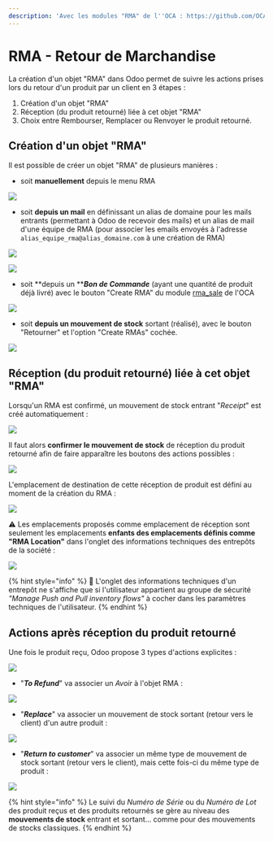 ```yaml
---
description: 'Avec les modules "RMA" de l''OCA : https://github.com/OCA/rma'
---
```


# RMA - Retour de Marchandise

La création d'un objet "RMA" dans Odoo permet de suivre les actions prises lors du retour d'un produit par un client en 3 étapes :

1. Création d'un objet "RMA"
2. Réception (du produit retourné) liée à cet objet "RMA"
3. Choix entre Rembourser, Remplacer ou Renvoyer le produit retourné.

## Création d'un objet "RMA"

Il est possible de créer un objet "RMA" de plusieurs manières :

* soit **manuellement** depuis le menu RMA

![](<../.gitbook/assets/image (95).png>)

* soit **depuis un mail** en définissant un alias de domaine pour les mails entrants (permettant à Odoo de recevoir des mails) et un alias de mail d'une équipe de RMA (pour associer les emails envoyés à l'adresse `alias_equipe_rma@alias_domaine.com` à une création de RMA)

![](<../.gitbook/assets/image (94).png>)

![](<../.gitbook/assets/image (98).png>)

* soit **depuis un **_**Bon de Commande**_ (ayant une quantité de produit déjà livré) avec le bouton "Create RMA" du module [rma\_sale](https://github.com/OCA/rma/tree/12.0/rma\_sale) de l'OCA

![](<../.gitbook/assets/image (97).png>)

* soit **depuis un mouvement de stock** sortant (réalisé), avec le bouton "Retourner" et l'option "Create RMAs" cochée.

![](<../.gitbook/assets/image (96).png>)

## Réception (du produit retourné) liée à cet objet "RMA"

Lorsqu'un RMA est confirmé, un mouvement de stock entrant "_Receipt_" est créé automatiquement :

![](<../.gitbook/assets/image (100).png>)

Il faut alors **confirmer le mouvement de stock** de réception du produit retourné afin de faire apparaître les boutons des actions possibles :

![](<../.gitbook/assets/image (103).png>)

L'emplacement de destination de cette réception de produit est défini au moment de la création du RMA :

![](<../.gitbook/assets/image (238).png>)

⚠️ Les emplacements proposés comme emplacement de réception sont seulement les emplacements **enfants des emplacements définis comme "RMA Location"** dans l'onglet des informations techniques des entrepôts de la société :

![](<../.gitbook/assets/image (237).png>)

{% hint style="info" %}
🔎 L'onglet des informations techniques d'un entrepôt ne s'affiche que si l'utilisateur appartient au groupe de sécurité _"Manage Push and Pull inventory flows"_ à cocher dans les paramètres techniques de l'utilisateur.
{% endhint %}

## Actions après réception du produit retourné

Une fois le produit reçu, Odoo propose 3 types d'actions explicites :

![](<../.gitbook/assets/image (102).png>)

* "_**To Refund**_" va associer un _Avoir_ à l'objet RMA :

![](<../.gitbook/assets/image (92).png>)

* "_**Replace**_" va associer un mouvement de stock sortant (retour vers le client) d'un autre produit :&#x20;

![](<../.gitbook/assets/image (101).png>)

* "_**Return to customer**_" va associer un même type de mouvement de stock sortant (retour vers le client), mais cette fois-ci du même type de produit :

![](<../.gitbook/assets/image (99).png>)

{% hint style="info" %}
Le suivi du _Numéro de Série_ ou du _Numéro de Lot_ des produit reçus et des produits retournés se gère au niveau des **mouvements de stock** entrant et sortant... comme pour des mouvements de stocks classiques.
{% endhint %}
